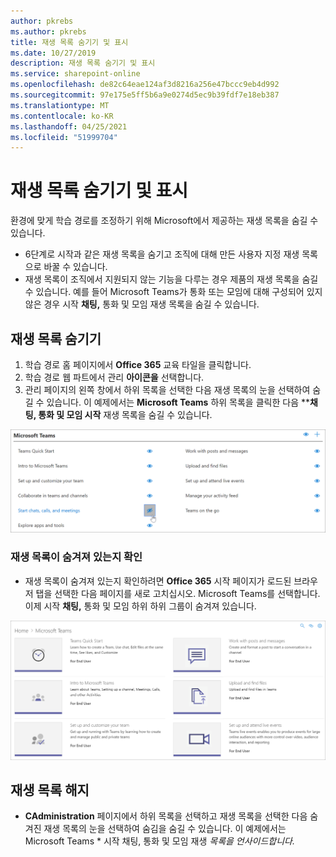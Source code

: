```yaml
---
author: pkrebs
ms.author: pkrebs
title: 재생 목록 숨기기 및 표시
ms.date: 10/27/2019
description: 재생 목록 숨기기 및 표시
ms.service: sharepoint-online
ms.openlocfilehash: de82c64eae124af3d8216a256e47bccc9eb4d992
ms.sourcegitcommit: 97e175e5ff5b6a9e0274d5ec9b39fdf7e18eb387
ms.translationtype: MT
ms.contentlocale: ko-KR
ms.lasthandoff: 04/25/2021
ms.locfileid: "51999704"
---
```

# <a name="hide-and-show-playlists"></a>재생 목록 숨기기 및 표시

환경에 맞게 학습 경로를 조정하기 위해 Microsoft에서 제공하는 재생 목록을 숨길 수 있습니다. 

- 6단계로 시작과 같은 재생 목록을 숨기고 조직에 대해 만든 사용자 지정 재생 목록으로 바꿀 수 있습니다.
- 재생 목록이 조직에서 지원되지 않는 기능을 다루는 경우 제품의 재생 목록을 숨길 수 있습니다. 예를 들어 Microsoft Teams가 통화 또는 모임에 대해 구성되어 있지 않은 경우 시작 **채팅,** 통화 및 모임 재생 목록을 숨길 수 있습니다. 

## <a name="hide-a-playlist"></a>재생 목록 숨기기

1. 학습 경로 홈  페이지에서 **Office 365** 교육 타일을 클릭합니다.
2. 학습 경로 웹 파트에서 관리 **아이콘을** 선택합니다. 
3. 관리 페이지의 왼쪽  창에서 하위 목록을 선택한 다음 재생 목록의 눈을 선택하여 숨길 수 있습니다. 이 예제에서는 **Microsoft Teams** 하위 목록을 클릭한 다음 ****채팅, 통화 및 모임 시작** 재생 목록을 숨길 수 있습니다.  

![cg-hideplaylist.png](media/cg-hideplaylist.png)

### <a name="verify-the-playlist-is-hidden"></a>재생 목록이 숨겨져 있는지 확인
- 재생 목록이 숨겨져 있는지 확인하려면 **Office 365** 시작 페이지가 로드된 브라우저 탭을 선택한 다음 페이지를 새로 고치십시오. Microsoft Teams를 선택합니다. 이제 시작 **채팅,** 통화 및 모임 하위 하위 그룹이 숨겨져 있습니다. 

![cg-hideplaylistrefresh.png](media/cg-hideplaylistrefresh.png)

## <a name="unhide-a-playlist"></a>재생 목록 해지

- **CAdministration** 페이지에서 하위 목록을 선택하고 재생 목록을 선택한 다음 숨겨진 재생 목록의 눈을 선택하여 숨김을 숨길 수 있습니다. 이 예제에서는 Microsoft Teams * 시작 채팅, 통화 및 모임 재생 *_목록을 언사이드합니다._*   

